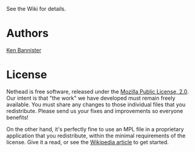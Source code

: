 See the Wiki for details.

Authors
=======
[Ken Bannister][1]

License
=======
Nethead is free software, released under the [Mozilla Public License, 2.0][2]. Our intent is that "the work" we have developed must remain freely available. You must share any changes to those individual files that you redistribute. Please send us your fixes and improvements so everyone benefits!

On the other hand, it's perfectly fine to use an MPL file in a proprietary application that you redistribute, within the minimal requirements of the license. Give it a read, or see the [Wikipedia article][3] to get started.

[1]: http://cytheric.net
[2]: http://opensource.org/licenses/MPL-2.0
[3]: http://en.wikipedia.org/wiki/Mozilla_Public_License

